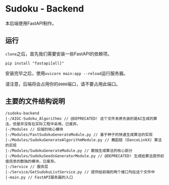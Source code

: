 # Sudoku - Backend
本后端使用FastAPI制作。

## 运行
`clone`之后，首先我们需要安装一些FastAPI的依赖项。
```
pip install "fastapi[all]"
```
安装完毕之后，使用`uvicorn main:app --reload`运行服务器。

请注意，后端将会占用你的`8000`端口，请不要占用此端口。

## 主要的文件结构说明
```
/sudoku-backend
|-/AIGC-Sudoku_Algorithms // @DEPRECATED! 这个文件夹原先装的是AI生成的算法，但是并没有在实际工程中采用，已废弃。
|-/Modules // 后端的核心模块
|-/Modules/FastSudokuGenerateModule.py // 基于种子的快速生成算法的实现
|-/Modules/SudokuGenerateAlgorithmModule.py // 舞蹈链 (DanceLinkX) 算法的实现
|-/Modules/SudokuGenerateModule.py // 数独生成算法的核心部分
|-/Modules/SudokuSeedsGeneratorModule.py // @DEPRECATED! 生成给算法提供初值信息的数独的模块，已废弃。
|-/Service // 服务层
|-/Service/GetSudokuListService.py // 提供给前端的两个接口均在这个文件中
|-main.py // FastAPI服务器的入口


```
